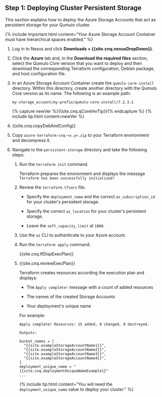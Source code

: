 <a id="deploy-persistent-storage"></a>
## Step 1: Deploying Cluster Persistent Storage
This section explains how to deploy the Azure Storage Accounts that act as persistent storage for your Qumulo cluster.

{% include important.html content="Your Azure Storage Account Container must have hierarchical spaces enabled." %}

1. Log in to Nexus and click **Downloads > {{site.cnq.nexusDropDown}}**.

1. Click the **Azure** tab and, in the **Download the required files** section, select the Qumulo Core version that you want to deploy and then download the corresponding Terraform configuration, Debian package, and host configuration file.

1. In an Azure Storage Account Container create the `qumulo-core-install` directory. Within this directory, create another directory with the Qumulo Core version as its name. The following is an example path:

   ```
   my-storage_account/my-prefix/qumulo-core-install/7.2.3.1
   ```

   {% capture newVer %}{{site.cnq.qCoreVerTip}}{% endcapture %}
   {% include tip.html content=newVer %}

1. {{site.cnq.copyDebAndConfig}}

1. Copy `azure-terraform-cnq-<x.y>.zip` to your Terraform environment and decompress it.

1. Navigate to the `persistent-storage` directory and take the following steps:

   1. Run the `terraform init` command.

      Terraform prepares the environment and displays the message `Terraform has been successfully initialized!`

   1. Review the `terraform.tfvars` file.

      * Specify the `deployment_name` and the correct `az_subscription_id` for your cluster's persistent storage.

      * Specify the correct `az_location` for your cluster's persistent storage.

      * Leave the `soft_capacity_limit` at `1000`.

   1. Use the `az` CLI to authenticate to your Azure account.

   1. Run the `terraform apply` command.
  
      {{site.cnq.tfDispExecPlan}}

   1. {{site.cnq.reviewExecPlan}}

      Terraform creates resources according the execution plan and displays:

      * The `Apply complete!` message with a count of added resources

      * The names of the created Storage Accounts

      * Your deployment's unique name

      For example:

      ```
      Apply complete! Resources: 15 added, 0 changed, 0 destroyed.

      Outputs:

      bucket_names = [
        "{{site.exampleStorageAccountName1}}",
        "{{site.exampleStorageAccountName2}}",
        "{{site.exampleStorageAccountName3}}",
        "{{site.exampleStorageAccountName4}}",
      ]
      deployment_unique_name = "{{site.cnq.deploymentUniqueNameExample}}"
      ...
      ```

      {% include tip.html content="You will need the `deployment_unique_name` value to deploy your cluster." %}
